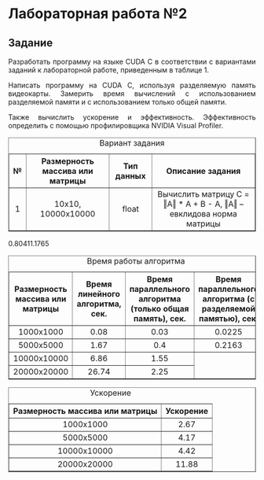 # Лабораторная работа №2
## Задание
<p align="justify">Разработать программу на языке CUDA С в соответствии с вариантами заданий к лабораторной работе, приведенным в таблице 1.</p>
<p align="justify">Написать программу на CUDA C, используя разделяемую память видеокарты.  Замерить время вычислений с использованием разделяемой памяти и с использованием только общей памяти.</p>
<p align="justify">Также вычислить ускорение и эффективность. Эффективность определить с помощью профилировщика NVIDIA Visual Profiler.</p>
<table border="1">
  <caption>Вариант задания</caption>
  <tr>
    <th>№</th>
    <th>Размерность массива или матрицы</th>
    <th>Тип данных</th>
    <th>Описание задания</th>
  </tr>
  <tr align="center">
    <td>1</td>
    <td>10x10, 10000x10000</td>
    <td>float</td>
    <td>Вычислить матрицу C = ‖A‖ * A + B - A, ‖A‖ –  евклидова норма матрицы</td>
  </tr>
 </table>
 
 <table border="1">
  <caption>Время работы алгоритма</caption>
  <tr>
    <th>Размерность массива или матрицы</th>
    <th>Время линейного алгоритма, сек.</th>
    <th>Время параллельного алгоритма (только общая память), сек.</th>
    <th>Время параллельного алгоритма (с разделяемой памятью), сек.</th>
  </tr>
  <tr align="center">
    <td>1000x1000</td>
    <td>0.08</td>
    <td>0.03</td>
    <td>0.0225</td>
  </tr>
  <tr align="center">
    <td>5000x5000</td>
    <td>1.67</td>
    <td>0.4</td>
    <td>0.2163</td>
  </tr>
  <tr align="center">
    <td>10000x10000</td>
    <td>6.86</td>
    <td>1.55</td
    <td>0.8041</td>
  </tr>
  <tr align="center">
    <td>20000x20000</td>
    <td>26.74</td>
    <td>2.25</td
    <td>1.1765</td>
  </tr>
 </table> 
 
<table border="1">
  <caption>Ускорение</caption>
  <tr>
    <th>Размерность массива или матрицы</th>
    <th>Ускорение</th>
  </tr>
  <tr align="center">
    <td>1000x1000</td>
    <td>2.67</td>
  </tr>
  <tr align="center">
    <td>5000x5000</td>
    <td>4.17</td>
  </tr>
  <tr align="center">
    <td>10000x10000</td>
    <td>4.42</td>
  </tr>
  <tr align="center">
    <td>20000x20000</td>
    <td>11.88</td>
  </tr>
 </table> 
